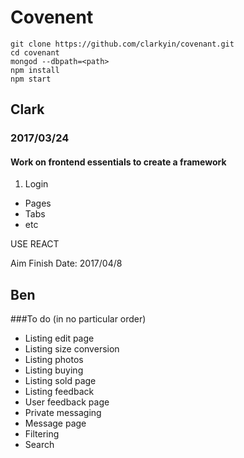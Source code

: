 # Covenent

```
git clone https://github.com/clarkyin/covenant.git
cd covenant
mongod --dbpath=<path>
npm install
npm start
```

## Clark
### 2017/03/24
#### Work on frontend essentials to create a framework

1. Login
* Pages
* Tabs
* etc

USE REACT

Aim Finish Date: 2017/04/8

## Ben
###To do (in no particular order)
* Listing edit page
* Listing size conversion
* Listing photos
* Listing buying
* Listing sold page
* Listing feedback
* User feedback page
* Private messaging
* Message page
* Filtering
* Search
